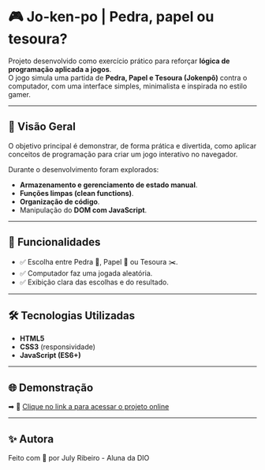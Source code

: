 # 🎮 Jo-ken-po | Pedra, papel ou tesoura?

Projeto desenvolvido como exercício prático para reforçar **lógica de programação aplicada a jogos**.  
O jogo simula uma partida de **Pedra, Papel e Tesoura (Jokenpô)** contra o computador, com uma interface simples, minimalista e inspirada no estilo gamer.  

---

## 🚀 Visão Geral  

O objetivo principal é demonstrar, de forma prática e divertida, como aplicar conceitos de programação para criar um jogo interativo no navegador.  

Durante o desenvolvimento foram explorados:  
- **Armazenamento e gerenciamento de estado manual**.  
- **Funções limpas (clean functions)**.  
- **Organização de código**.  
- Manipulação do **DOM com JavaScript**.  

---

## 🧩 Funcionalidades  

- ✅ Escolha entre Pedra 🗿, Papel 📄 ou Tesoura ✂️.  
- ✅ Computador faz uma jogada aleatória.  
- ✅ Exibição clara das escolhas e do resultado.  

---

## 🛠️ Tecnologias Utilizadas  

- **HTML5**  
- **CSS3** (responsividade)  
- **JavaScript (ES6+)**  

---

## 🌐 Demonstração
➡ 🔗 [Clique no link a para acessar o projeto online](https://julyribeiro.github.io/exercicio-trilha_javascript-desafio-02/)

---

## ✨ Autora
Feito com 💜 por July Ribeiro - Aluna da DIO
